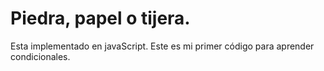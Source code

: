 # Piedra, papel o tijera.

Esta implementado en javaScript. Este es mi primer código para aprender condicionales.
